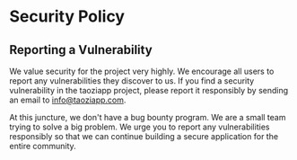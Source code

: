 # Security Policy

## Reporting a Vulnerability

We value security for the project very highly. We encourage all users to report any vulnerabilities they discover to us.
If you find a security vulnerability in the taoziapp project, please report it responsibly by sending an email to info@taoziapp.com.

At this juncture, we don't have a bug bounty program. We are a small team trying to solve a big problem. We urge you to report any vulnerabilities responsibly
so that we can continue building a secure application for the entire community.
